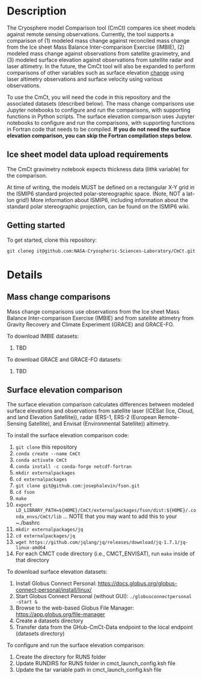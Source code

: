 # Description
The Cryosphere model Comparison tool (CmCt) compares ice sheet models against remote sensing observations. Currently, the tool supports a comparison of (1) modeled mass change against reconciled mass change from the Ice sheet Mass Balance Inter-comparison Exercise (IMBIE), (2) modeled mass change against observations from satellite gravimetry, and (3) modeled surface elevation against observations from satellite radar and laser altimetry. In the future, the CmCt tool will also be expanded to perform comparisons of other variables such as surface elevation <ins>change</ins> using laser altimetry observations and surface velocity using various observations.

To use the CmCt, you will need the code in this repository and the associated datasets (described below). The mass change comparisons use Jupyter notebooks to configure and run the comparisons, with supporting functions in Python scripts. The surface elevation comparison uses Jupyter notebooks to configure and run the comparisons, with supporting functions in Fortran code that needs to be compiled. **If you do not need the surface elevation comparison, you can skip the Fortran compilation steps below.**

## Ice sheet model data upload requirements

The CmCt gravimetry notebook expects thickness data (lithk variable) for the comparison.

At time of writing, the models MUST be defined on a rectangular X-Y grid in the ISMIP6 standard projected polar-stereographic space. (Note, NOT a lat-lon grid!) More information about ISMIP6, including information about the standard polar stereographic projection, can be found on the ISMIP6 wiki.

## Getting started
To get started, clone this repository:
```
git cloneg it@github.com:NASA-Cryospheric-Sciences-Laboratory/CmCt.git
```

# Details
## Mass change comparisons
Mass change comparisons use observations from the Ice sheet Mass Balance Inter-comparison Exercise (IMBIE) and from satellite altimetry from Gravity Recovery and Climate Experiment (GRACE) and GRACE-FO.

To download IMBIE datasets:
1. TBD

To download GRACE and GRACE-FO datasets:
1. TBD


## Surface elevation comparison
The surface elevation comparison calculates differences between modeled surface elevations and observations from satellite laser (ICESat (Ice, Cloud, and land Elevation Satellite)), radar (ERS-1, ERS-2 (European Remote-Sensing Satellite), and Envisat (Environmental Satellite)) altimetry.

To install the surface elevation comparison code:
1. `git clone` this repository
1. `conda create --name CmCt`
1. `conda activate CmCt`
1. `conda install -c conda-forge netcdf-fortran`
1. `mkdir externalpackages`
1. `cd externalpackages`
1. `git clone git@github.com:josephalevin/fson.git`
1. `cd fson`
1. `make`
1. `export LD_LIBRARY_PATH=${HOME}/CmCt/externalpackages/fson/dist:${HOME}/.conda_envs/CmCt/lib` ... NOTE that you may want to add this to your ~./bashrc
1. `mkdir externalpackages/jq`
1. `cd externalpackages/jq`
1. `wget https://github.com/jqlang/jq/releases/download/jq-1.7.1/jq-linux-amd64`
1. For each CMCT code directory (i.e., CMCT_ENVISAT), run `make` inside of that directory

To download surface elevation datasets:
1. Install Globus Connect Personal: https://docs.globus.org/globus-connect-personal/install/linux/
1. Start Globus Connect Personal (without GUI): `./globusconnectpersonal -start &`
1. Browse to the web-based Globus File Manager: https://app.globus.org/file-manager
1. Create a datasets directory
1. Transfer data from the GHub-CmCt-Data endpoint to the local endpoint (datasets directory)


To configure and run the surface elevation comparison:
1. Create the directory for RUNS folder
1. Update RUNDIRS for RUNS folder in cmct_launch_config.ksh file
1. Update the tar variable path in cmct_launch_config.ksh file
   
